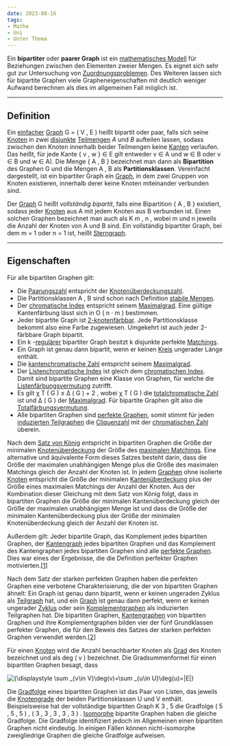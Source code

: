```yaml
---
date: 2023-08-16
tags: 
- Mathe
- Uni
- Unter Thema
---
```

Ein **bipartiter** oder **paarer Graph** ist ein [mathematisches Modell](https://de.wikipedia.org/wiki/Mathematisches_Modell "Mathematisches Modell") für Beziehungen zwischen den Elementen zweier Mengen. Es eignet sich sehr gut zur Untersuchung von [Zuordnungsproblemen](https://de.wikipedia.org/wiki/Zuordnungsproblem "Zuordnungsproblem"). Des Weiteren lassen sich für bipartite Graphen viele Grapheneigenschaften mit deutlich weniger Aufwand berechnen als dies im allgemeinen Fall möglich ist.

---
## Definition
Ein [einfacher](https://de.wikipedia.org/wiki/Einfacher_Graph "Einfacher Graph") [Graph](https://de.wikipedia.org/wiki/Graph_(Graphentheorie) "Graph (Graphentheorie)") G = ( V , E ) heißt bipartit oder paar, falls sich seine [Knoten](https://de.wikipedia.org/wiki/Knoten_(Graphentheorie) "Knoten (Graphentheorie)") in zwei [disjunkte](https://de.wikipedia.org/wiki/Disjunkt "Disjunkt") [Teilmengen](https://de.wikipedia.org/wiki/Teilmenge "Teilmenge") _A_ und _B_ aufteilen lassen, sodass zwischen den Knoten innerhalb beider Teilmengen keine [Kanten](https://de.wikipedia.org/wiki/Kante_(Graphentheorie) "Kante (Graphentheorie)") verlaufen. Das heißt, für jede Kante { v , w } ∈ E gilt entweder v ∈ A und w ∈ B oder v ∈ B und w ∈ A). Die Menge { A , B } bezeichnet man dann als **Bipartition** des Graphen G und die Mengen A , B als **Partitionsklassen**. Vereinfacht dargestellt, ist ein bipartiter Graph ein [Graph](https://de.wikipedia.org/wiki/Graph_(Graphentheorie) "Graph (Graphentheorie)"), in dem zwei Gruppen von Knoten existieren, innerhalb derer keine Knoten miteinander verbunden sind.

Der [Graph](https://de.wikipedia.org/wiki/Graph_(Graphentheorie) "Graph (Graphentheorie)") G heißt _vollständig bipartit_, falls eine Bipartition { A , B } existiert, sodass jeder [Knoten](https://de.wikipedia.org/wiki/Knoten_(Graphentheorie) "Knoten (Graphentheorie)") aus A mit jedem Knoten aus B verbunden ist. Einen solchen Graphen bezeichnet man auch als K m , n , wobei m und n jeweils die Anzahl der Knoten von A und B sind. Ein vollständig bipartiter Graph, bei dem m = 1 oder n = 1 ist, heißt [Sterngraph](https://de.wikipedia.org/wiki/Sterngraph "Sterngraph").

--- 
## Eigenschaften
Für alle bipartiten Graphen gilt:

- Die [Paarungszahl](https://de.wikipedia.org/wiki/Paarungszahl "Paarungszahl") entspricht der [Knotenüberdeckungszahl](https://de.wikipedia.org/wiki/Knoten%C3%BCberdeckungszahl "Knotenüberdeckungszahl").
- Die Partitionsklassen A , B sind schon nach Definition [stabile Mengen](https://de.wikipedia.org/wiki/Stabile_Menge "Stabile Menge").
- Der [chromatische Index](https://de.wikipedia.org/wiki/Chromatischer_Index "Chromatischer Index") entspricht seinem [Maximalgrad](https://de.wikipedia.org/wiki/Maximalgrad "Maximalgrad"). Eine gültige Kantenfärbung lässt sich in O ( n ⋅ m ) bestimmen.
- Jeder bipartite Graph ist [2-knotenfärbbar](https://de.wikipedia.org/wiki/F%C3%A4rbung_(Graphentheorie)#Knotenfärbungen "Färbung (Graphentheorie)"). Jede Partitionsklasse bekommt also eine Farbe zugewiesen. Umgekehrt ist auch jeder 2-färbbare Graph bipartit.
- Ein k -[regulärer](https://de.wikipedia.org/wiki/Regul%C3%A4rer_Graph "Regulärer Graph") bipartiter Graph besitzt k disjunkte perfekte [Matchings](https://de.wikipedia.org/wiki/Paarung_(Graphentheorie) "Paarung (Graphentheorie)").
- Ein Graph ist genau dann bipartit, wenn er keinen [Kreis](https://de.wikipedia.org/wiki/Kreis_(Graphentheorie) "Kreis (Graphentheorie)") ungerader Länge enthält.
- Die [kantenchromatische Zahl](https://de.wikipedia.org/wiki/Kantenchromatische_Zahl "Kantenchromatische Zahl") entspricht seinem [Maximalgrad](https://de.wikipedia.org/wiki/Maximalgrad "Maximalgrad").
- Der [Listenchromatische Index](https://de.wikipedia.org/wiki/Listenchromatischer_Index "Listenchromatischer Index") ist gleich dem [chromatischen Index](https://de.wikipedia.org/wiki/Chromatischer_Index "Chromatischer Index"). Damit sind bipartite Graphen eine Klasse von Graphen, für welche die [Listenfärbungsvermutung](https://de.wikipedia.org/wiki/Listenf%C3%A4rbung#Eigenschaften "Listenfärbung") zutrifft.
- Es gilt χ T ( G ) ≤ Δ ( G ) + 2 , wobei χ T ( G ) die [totalchromatische Zahl](https://de.wikipedia.org/wiki/Totalchromatische_Zahl "Totalchromatische Zahl") ist und Δ ( G ) der [Maximalgrad](https://de.wikipedia.org/wiki/Maximalgrad "Maximalgrad"). Für bipartite Graphen gilt also die [Totalfärbungsvermutung](https://de.wikipedia.org/wiki/Totalf%C3%A4rbung "Totalfärbung").
- Alle bipartiten Graphen sind [perfekte Graphen](https://de.wikipedia.org/wiki/Perfekter_Graph "Perfekter Graph"), somit stimmt für jeden [induzierten Teilgraphen](https://de.wikipedia.org/wiki/Induzierter_Teilgraph "Induzierter Teilgraph") die [Cliquenzahl](https://de.wikipedia.org/wiki/Cliquenzahl "Cliquenzahl") mit der [chromatischen Zahl](https://de.wikipedia.org/wiki/Chromatische_Zahl "Chromatische Zahl") überein.

Nach dem [Satz von König](https://de.wikipedia.org/wiki/Satz_von_K%C3%B6nig_(Graphentheorie) "Satz von König (Graphentheorie)") entspricht in bipartiten Graphen die Größe der minimalen [Knotenüberdeckung](https://de.wikipedia.org/wiki/Knoten%C3%BCberdeckung "Knotenüberdeckung") der Größe des [maximalen Matchings](https://de.wikipedia.org/wiki/Matching_(Graphentheorie) "Matching (Graphentheorie)"). Eine alternative und äquivalente Form dieses Satzes besteht darin, dass die Größe der maximalen unabhängigen Menge plus die Größe des maximalen Matchings gleich der Anzahl der Knoten ist. In jedem [Graphen](https://de.wikipedia.org/wiki/Graph_(Graphentheorie) "Graph (Graphentheorie)") ohne isolierte [Knoten](https://de.wikipedia.org/wiki/Knoten_(Graphentheorie) "Knoten (Graphentheorie)") entspricht die Größe der minimalen [Kantenüberdeckung](https://de.wikipedia.org/wiki/Kanten%C3%BCberdeckung "Kantenüberdeckung") plus der Größe eines maximalen Matchings der Anzahl der Knoten. Aus der Kombination dieser Gleichung mit dem Satz von König folgt, dass in bipartiten Graphen die Größe der minimalen Kantenüberdeckung gleich der Größe der maximalen unabhängigen Menge ist und dass die Größe der minimalen Kantenüberdeckung plus der Größe der minimalen Knotenüberdeckung gleich der Anzahl der Knoten ist.

Außerdem gilt: Jeder bipartite Graph, das Komplement jedes bipartiten Graphen, der [Kantengraph](https://de.wikipedia.org/wiki/Kantengraph "Kantengraph") jedes bipartiten Graphen und das Komplement des Kantengraphen jedes bipartiten Graphen sind alle [perfekte Graphen](https://de.wikipedia.org/wiki/Perfekter_Graph "Perfekter Graph"). Dies war eines der Ergebnisse, die die Definition perfekter Graphen motivierten.[[1]](https://de.wikipedia.org/wiki/Bipartiter_Graph#cite_note-1)

Nach dem Satz der starken perfekten Graphen haben die perfekten Graphen eine verbotene Charakterisierung, die der von bipartiten Graphen ähnelt: Ein Graph ist genau dann bipartit, wenn er keinen ungeraden Zyklus als [Teilgraph](https://de.wikipedia.org/wiki/Teilgraph "Teilgraph") hat, und ein [Graph](https://de.wikipedia.org/wiki/Graph_(Graphentheorie) "Graph (Graphentheorie)") ist genau dann perfekt, wenn er keinen ungerader [Zyklus](https://de.wikipedia.org/wiki/Zyklus_(Graphentheorie) "Zyklus (Graphentheorie)") oder sein [Komplementgraphen](https://de.wikipedia.org/wiki/Komplementgraph "Komplementgraph") als induzierten Teilgraphen hat. Die bipartiten Graphen, [Kantengraphen](https://de.wikipedia.org/wiki/Kantengraph "Kantengraph") von bipartiten Graphen und ihre Komplementgraphen bilden vier der fünf Grundklassen perfekter Graphen, die für den Beweis des Satzes der starken perfekten Graphen verwendet werden.[[2]](https://de.wikipedia.org/wiki/Bipartiter_Graph#cite_note-2)

Für einen [Knoten](https://de.wikipedia.org/wiki/Knoten_(Graphentheorie) "Knoten (Graphentheorie)") wird die Anzahl benachbarter Knoten als [Grad](https://de.wikipedia.org/wiki/Grad_(Graphentheorie) "Grad (Graphentheorie)") des Knoten bezeichnet und als deg ⁡ ( v ) bezeichnet. Die Gradsummenformel für einen bipartiten Graphen besagt, dass

 ![{\displaystyle \sum _{v\in V}\deg(v)=\sum _{u\in U}\deg(u)=|E|}](https://wikimedia.org/api/rest_v1/media/math/render/svg/1921c3fdfa3f91bfc5199cd432e4dc36a716cfd3) 

Die [Gradfolge](https://de.wikipedia.org/wiki/Gradfolge "Gradfolge") eines bipartiten Graphen ist das Paar von Listen, das jeweils die [Knotengrade](https://de.wikipedia.org/wiki/Knotengrad "Knotengrad") der beiden Partitionsklassen U und V enthält. Beispielsweise hat der vollständige bipartiten Graph K 3 , 5 die Gradfolge ( 5 , 5 , 5 ) , ( 3 , 3 , 3 , 3 , 3 ) . [Isomorphe](https://de.wikipedia.org/wiki/Isomorphismus "Isomorphismus") bipartite Graphen haben die gleiche Gradfolge. Die Gradfolge identifiziert jedoch im Allgemeinen einen bipartiten Graphen nicht eindeutig. In einigen Fällen können nicht-isomorphe zweigliedrige Graphen die gleiche Gradfolge aufweisen.